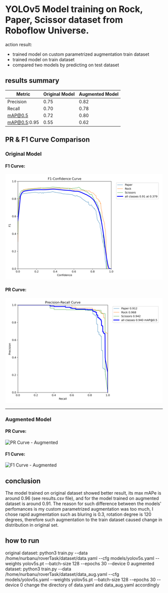 # YOLOv5 Model training on Rock, Paper, Scissor dataset from Roboflow Universe.

action result: 
- trained model on custom parametrized augmentation train dataset
- trained model on train dataset
- compared two models by predicting on test dataset
## results summary

| Metric | Original Model | Augmented Model |
|--------|----------------|-----------------|
| Precision | 0.75 | 0.82 |
| Recall | 0.70 | 0.78 |
| mAP@0.5 | 0.72 | 0.80 |
| mAP@0.5:0.95 | 0.55 | 0.62 |
 

## PR & F1 Curve Comparison

### Original Model
#### F1 Curve:
![PR Curve - Original](yolov5/runs/val/original/F1_curve.png)
#### PR Curve:
![F1 Curve - Original](yolov5/runs/val/original/PR_curve.png)

---

### Augmented Model
#### PR Curve:
![PR Curve - Augmented](plots/pr_curve_augmented.png)

#### F1 Curve:
![F1 Curve - Augmented](plots/f1_curve_augmented.png)

## conclusion
The model trained on original dataset showed better result, its max mAPe is around 0.96 (see results.csv file), and for the model trained on augmented dataset is around 0.91. The reason for such difference between the models' perfomances is my custom parametrized augmentation was too much, I chose rapid augmentation such as bluring is 0.3, rotation degree is 120 degrees, therefore such augmentation to the train dataset caused change in distribution in original set. 

##  how to run
original dataset: python3 train.py --data /home/nurbanu/roverTask/dataset/data.yaml --cfg models/yolov5s.yaml --weights yolov5s.pt --batch-size 128 --epochs 30 --device 0
augmented dataset: python3 train.py --data /home/nurbanu/roverTask/dataset/data_aug.yaml --cfg models/yolov5s.yaml --weights yolov5s.pt --batch-size 128 --epochs 30 --device 0
change the directory of data.yaml and data_aug.yaml accordingly
